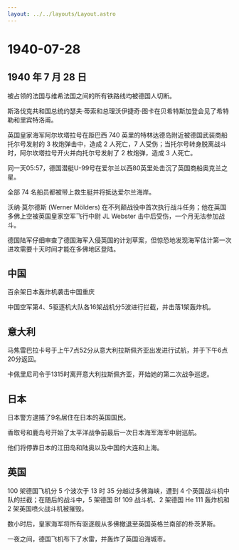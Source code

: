 ```yaml
---
layout: ../../layouts/Layout.astro
---
```


# 1940-07-28

## 1940 年 7 月 28 日

被占领的法国与维希法国之间的所有铁路线均被德国人切断。

斯洛伐克共和国总统约瑟夫·蒂索和总理沃伊捷奇·图卡在贝希特斯加登会见了希特勒和里宾特洛甫。

英国皇家海军阿尔坎塔拉号在距巴西 740
英里的特林达德岛附近被德国武装商船托尔号发射的 3 枚炮弹击中，造成 2
人死亡，7
人受伤；当托尔号转身脱离战斗时，阿尔坎塔拉号开火并向托尔号发射了 2
枚炮弹，造成 3 人死亡。

同一天05:57，德国潜艇U-99号在爱尔兰以西80英里处击沉了英国商船奥克兰之星。

全部 74 名船员都被带上救生艇并将抵达爱尔兰海岸。

沃纳·莫尔德斯 (Werner Mölders)
在不列颠战役中首次执行战斗任务；他在英国多佛上空被英国皇家空军飞行中尉
JL Webster 击中后受伤，一个月无法参加战斗。

德国陆军仔细审查了德国海军入侵英国的计划草案，但惊恐地发现海军估计第一次进攻需要十天时间才能在多佛地区登陆。

## 中国

百余架日本轰炸机袭击中国重庆

中国空军第4、5驱逐机大队各16架战机分5波进行拦截，并击落1架轰炸机。

## 意大利

马焦雷巴拉卡号于上午7点52分从意大利拉斯佩齐亚出发进行试航，并于下午6点20分返回。

卡佩里尼司令于1315时离开意大利拉斯佩齐亚，开始她的第二次战争巡逻。

## 日本

日本警方逮捕了9名居住在日本的英国国民。

香取号和鹿岛号开始了太平洋战争前最后一次日本海军海军中尉巡航。

他们将停靠日本的江田岛和陆奥以及中国的大连和上海。

## 英国

100 架德国飞机分 5 个波次于 13 时 35 分越过多佛海峡，遭到 4
个英国战斗机中队的拦截；在随后的战斗中，5 架德国 Bf 109 战斗机、2 架德国
He 111 轰炸机和 2 架英国喷火战斗机被摧毁。

数小时后，皇家海军将所有驱逐舰从多佛撤退至英国英格兰南部的朴茨茅斯。

一夜之间，德国飞机布下了水雷，并轰炸了英国沿海城市。